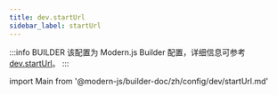 ```yaml
---
title: dev.startUrl
sidebar_label: startUrl
---
```


:::info BUILDER
该配置为 Modern.js Builder 配置，详细信息可参考 [dev.startUrl](https://modernjs.dev/builder/zh/api/config-dev.html#dev-starturl)。
:::

import Main from '@modern-js/builder-doc/zh/config/dev/startUrl.md'

<Main />
